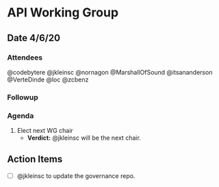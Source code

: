 # API Working Group

## Date 4/6/20

### Attendees

@codebytere
@jkleinsc
@nornagon
@MarshallOfSound
@itsananderson
@VerteDinde
@loc
@zcbenz 

### Followup


### Agenda

1. Elect next WG chair
    * **Verdict:** @jkleinsc will be the next chair.


## Action Items

- [ ] @jkleinsc to update the governance repo.
